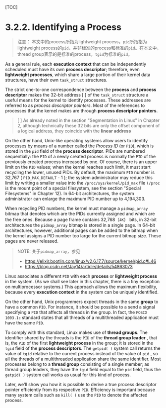 [TOC]

# 3.2.2. Identifying a Process

> 注意： 本文中的process所指为lightweight process，`pid`所指指为lightweight process的`pid`，并非标准的process和标准的`pid`。在本文中，thread group表示的是标准的process，`tgid`为标准的`pid`。

As a general rule, each **execution context** that can be independently scheduled must have its own
**process descriptor**; therefore, even **lightweight processes**, which share a large portion of their kernel
data structures, have their own  `task_struct` structures.

The strict one-to-one correspondence between the **process** and **process descriptor** makes the 32-bit
address [ ] of the  `task_struct` structure a useful means for the kernel to identify processes. These
addresses are referred to as *process descriptor pointers*. Most of the references to processes that the
kernel makes are through **process descriptor pointers**.

> [ ] As already noted in the section "Segmentation in Linux" in Chapter 2, although technically these 32 bits are only the offset component of a logical address, they coincide with the **linear address**

On the other hand, Unix-like operating systems allow users to identify processes by means of a
number called the *Process ID* (or `PID`), which is stored in the  `pid` field of the **process descriptor**. PIDs
are numbered sequentially: the `PID` of a newly created process is normally the `PID` of the previously
created process increased by one. Of course, there is an upper limit on the `PID` values; when the
kernel reaches such limit, it must start recycling the lower, unused PIDs. By default, the maximum
`PID` number is 32,767 ( `PID_MAX_DEFAULT` - 1 ); the system administrator may reduce this limit by
writing a smaller value into the `/proc/sys/kernel/pid_max` file `(/proc` is the mount point of a special
filesystem, see the section "Special Filesystems" in Chapter 12). In 64-bit architectures, the system
administrator can enlarge the maximum PID number up to 4,194,303.

When recycling PID numbers, the kernel must manage a  `pidmap_array` bitmap that denotes which
are the PIDs currently assigned and which are the free ones. Because a page frame contains 32,768（`4K`）
bits, in 32-bit architectures the  `pidmap_array` bitmap is stored in a single page. In 64-bit
architectures, however, additional pages can be added to the bitmap when the kernel assigns a PID
number too large for the current bitmap size. These pages are never released.

> NOTE: 关于`pidmap_array`，参见
> - https://elixir.bootlin.com/linux/v2.6.17.7/source/kernel/pid.c#L46
> - https://blog.csdn.net/Jay14/article/details/54863073



Linux associates a different `PID` with each **process** or **lightweight process** in the system. (As we shall
see later in this chapter, there is a tiny exception on multiprocessor systems.) This approach allows
the maximum flexibility, because every **execution context** in the system can be uniquely identified.

On the other hand, Unix programmers expect threads in the same **group** to have a common `PID`. For
instance, it should be possible to a send a signal specifying a `PID` that affects all threads in the
group. In fact, the `POSIX 1003.1c` standard states that all threads of a multithreaded application
must have the same `PID`.

To comply with this standard, Linux makes use of **thread groups**. The identifier shared by the
threads is the `PID` of the **thread group leader** , that is, the `PID` of the first **lightweight process** in the
group; it is stored in the  `tgid` field of the **process descriptors**. The  `getpid( )` system call returns the
value of  `tgid` relative to the current process instead of the value of  `pid` , so all the threads of a
multithreaded application share the same identifier. Most processes belong to a **thread group**
consisting of a single member; as thread group leaders, they have the  `tgid` field equal to the  `pid`
field, thus the  `getpid( )` system call works as usual for this kind of process.

Later, we'll show you how it is possible to derive a true process descriptor pointer efficiently from its
respective `PID`. Efficiency is important because many system calls such as  `kill( )` use the `PID` to
denote the affected process.







